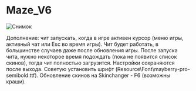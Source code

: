 # Maze_V6
![Снимок](https://user-images.githubusercontent.com/80263093/190890198-b5c76504-535b-481e-9ee2-13db708719d6.PNG)


Дополнение: чит запускать, когда в игре активен курсор (меню игры, активный чат или Esc во время игры). Чит будет работать, в большинстве случаев даже после обновления игры. После запуска чита, нужно некоторое время подождать (пока не появится список скинов), тогда чит полностью загрузится. Настройки сохраняются после выхода.
Советую установить шрифт (Resource\Font\mayberry-pro-semibold.ttf). Обновление скинов на Skinchanger - F6 (возможны краши).
